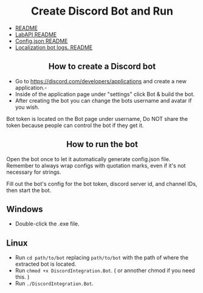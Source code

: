 <h1 align="center">Create Discord Bot and Run</h1>

- [README](https://github.com/Yti890/Discord-Module/blob/master/README.md)
- [LabAPI README](./README.LabAPI.md)
- [Config.json README](./README.CJF.md)
- [Localization bot logs. README](./README.Localization.md)

<h2 align="center">How to create a Discord bot</h2>

- Go to https://discord.com/developers/applications and create a new application.-
-  Inside of the application page under "settings" click Bot & build the bot.
-  After creating the bot you can change the bots username and avatar if you wish.

Bot token is located on the Bot page under username, Do NOT share the token because people can control the bot if they get it.

<h2 align="center">How to run the bot</h2>

Open the bot once to let it automatically generate config.json file.
Remember to always wrap configs with quotation marks, even if it's not necessary for strings.

Fill out the bot's config for the bot token, discord server id, and channel IDs, then start the bot.

<h2>Windows</h2>

- Double-click the .exe file.
  
<h2>Linux</h2>

- Run `cd path/to/bot` replacing `path/to/bot` with the path of where the extracted bot is located.
- Run `chmod +x DiscordIntegration.Bot`. ( or annother chmod if you need this. )
- Run `./DiscordIntegration.Bot`.
